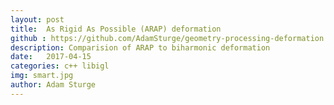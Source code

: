 ```yaml
---
layout: post
title:  As Rigid As Possible (ARAP) deformation
github : https://github.com/AdamSturge/geometry-processing-deformation
description: Comparision of ARAP to biharmonic deformation
date:   2017-04-15
categories: c++ libigl
img: smart.jpg
author: Adam Sturge
---
```


